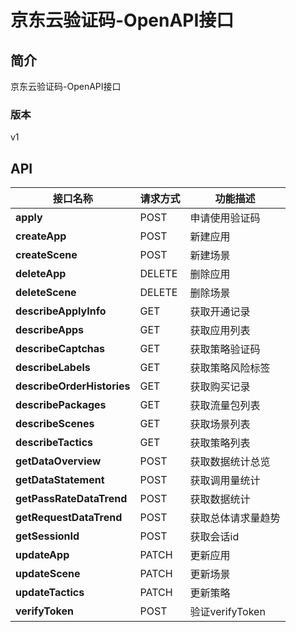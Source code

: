 # 京东云验证码-OpenAPI接口


## 简介
京东云验证码-OpenAPI接口


### 版本
v1


## API
|接口名称|请求方式|功能描述|
|---|---|---|
|**apply**|POST|申请使用验证码|
|**createApp**|POST|新建应用|
|**createScene**|POST|新建场景|
|**deleteApp**|DELETE|删除应用|
|**deleteScene**|DELETE|删除场景|
|**describeApplyInfo**|GET|获取开通记录|
|**describeApps**|GET|获取应用列表|
|**describeCaptchas**|GET|获取策略验证码|
|**describeLabels**|GET|获取策略风险标签|
|**describeOrderHistories**|GET|获取购买记录|
|**describePackages**|GET|获取流量包列表|
|**describeScenes**|GET|获取场景列表|
|**describeTactics**|GET|获取策略列表|
|**getDataOverview**|POST|获取数据统计总览|
|**getDataStatement**|POST|获取调用量统计|
|**getPassRateDataTrend**|POST|获取数据统计|
|**getRequestDataTrend**|POST|获取总体请求量趋势|
|**getSessionId**|POST|获取会话id|
|**updateApp**|PATCH|更新应用|
|**updateScene**|PATCH|更新场景|
|**updateTactics**|PATCH|更新策略|
|**verifyToken**|POST|验证verifyToken|
